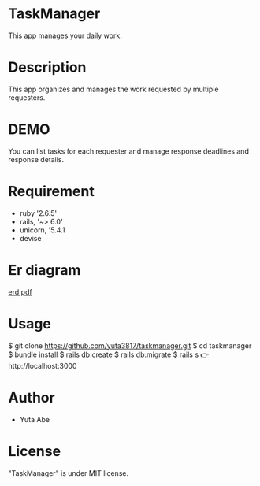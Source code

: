 # TaskManager
This app manages your daily work.

# Description
This app organizes and manages the work requested by multiple requesters.

# DEMO
You can list tasks for each requester and manage response deadlines and response details.

# Requirement
- ruby '2.6.5'
- rails, '~> 6.0'
- unicorn, '5.4.1
- devise

# Er diagram
[erd.pdf](https://github.com/yuta3817/taskmanager/files/5888033/erd.pdf)

# Usage
$ git clone https://github.com/yuta3817/taskmanager.git
$ cd taskmanager
$ bundle install
$ rails db:create
$ rails db:migrate
$ rails s
👉 http://localhost:3000

# Author
- Yuta Abe

# License
"TaskManager" is under MIT license.